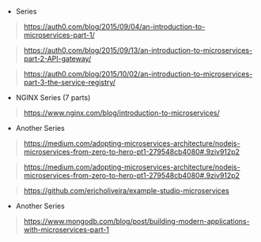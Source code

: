 * Series

> https://auth0.com/blog/2015/09/04/an-introduction-to-microservices-part-1/

> https://auth0.com/blog/2015/09/13/an-introduction-to-microservices-part-2-API-gateway/

> https://auth0.com/blog/2015/10/02/an-introduction-to-microservices-part-3-the-service-registry/

* NGINX Series (7 parts)

> https://www.nginx.com/blog/introduction-to-microservices/

* Another Series

> https://medium.com/adopting-microservices-architecture/nodejs-microservices-from-zero-to-hero-pt1-279548cb4080#.9ziv912p2

> https://medium.com/adopting-microservices-architecture/nodejs-microservices-from-zero-to-hero-pt1-279548cb4080#.9ziv912p2

> https://github.com/ericholiveira/example-studio-microservices

* Another Series

> https://www.mongodb.com/blog/post/building-modern-applications-with-microservices-part-1
